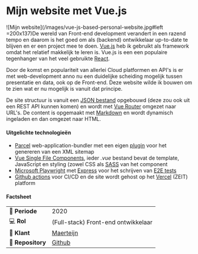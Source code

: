 # Mijn website met Vue.js

![Mijn website](/images/vue-js-based-personal-website.jpg#left =200x137)De wereld van Front-end development verandert in een razend tempo en daarom is het goed om als (backend) ontwikkelaar up-to-date te blijven en er een project mee te doen. [Vue.js](https://vuejs.org/) heb ik gebruikt als framework omdat het relatief makkelijk te leren is. Vue.js is een een populaire tegenhanger van het veel gebruikte [React](https://reactjs.org/).

Door de komst en populariteit van allerlei Cloud platformen en API's is er met web-development anno nu een duidelijke scheiding mogelijk tussen presentatie en data, ook op de Front-end. Deze website wilde ik bouwen om te zien wat er nu mogelijk is vanuit dat principe.

De site structuur is vanuit een [JSON bestand](https://github.com/maerteijn/maerteijn.nl/blob/master/static/content/site.json) opgebouwd (deze zou ook uit een REST API kunnen komen) en wordt met [Vue Router](https://router.vuejs.org/installation.html) omgezet naar URL's. De content is opgemaakt met [Markdown](https://www.markdownguide.org/) en wordt dynamisch ingeladen en dan omgezet naar HTML.


#### Uitgelichte technologieën
- [Parcel](https://parceljs.org/) web-application-bundler met een eigen [plugin](https://github.com/maerteijn/maerteijn.nl/blob/master/src/parcel-plugin/main.js) voor het genereren van een XML sitemap
- [Vue Single File Components](https://vuejs.org/v2/guide/single-file-components.html), ieder *.vue* bestand bevat de template, JavaScript en styling (zowel CSS als [SASS](https://sass-lang.com/) van het component
- [Microsoft Playwright](https://playwright.dev/) met [Express](https://expressjs.com/) voor het schrijven van [E2E tests](https://github.com/maerteijn/maerteijn.nl/tree/master/tests/e2e)
- [Github actions](https://github.com/maerteijn/maerteijn.nl/actions?query=workflow%3A%22maerteijn.nl+ci%22) voor CI/CD en de site wordt gehost op het [Vercel](https://vercel.com/) (ZEIT) platform


#### Factsheet
|                            |                                                     |
| -------------------------- | --------------------------------------------------- |
| :calendar: **Periode**     | 2020                                                |
| :computer: **Rol**         | (Full-stack) Front-end ontwikkelaar                 |
| :man: **Klant**            | [Maerteijn](https://www.maerteijn.nl)               |
| :link: **Repository**      | [Github](https://github.com/maerteijn/maerteijn.nl) |
